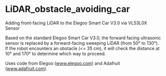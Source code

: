 # LiDAR_obstacle_avoiding_car
Adding front-facing LiDAR to the Elegoo Smart Car V3.0 via VL53L0X Sensor

Based on the standard Elegoo Smart Car V3.0, the forward facing ultrasonic sensor is replaced by a forward-facing sweeping LiDAR (from 50° to 130°). 
If the robot encounters an obstacle (<= 35 cm), it will check the distance at 10° and 170° to determine which way to proceed. 

Uses code from Elegoo (www.elegoo.com) and Adafruit (www.adafruit.com).



